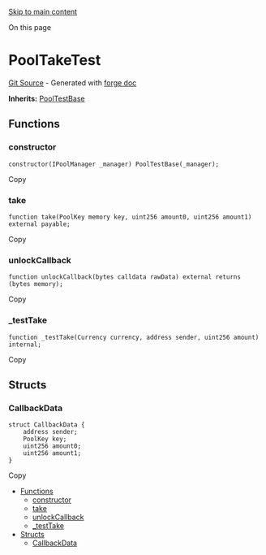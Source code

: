 [Skip to main content](https://docs.uniswap.org/contracts/v4/reference/core/test/PoolTakeTest#)

On this page

# PoolTakeTest

[Git Source](https://github.com/uniswap/v4-core/blob/b619b6718e31aa5b4fa0286520c455ceb950276d/src/test/PoolTakeTest.sol) \- Generated with [forge doc](https://book.getfoundry.sh/reference/forge/forge-doc)

**Inherits:** [PoolTestBase](https://docs.uniswap.org/contracts/v4/reference/core/test/PoolTestBase)

## Functions [​](https://docs.uniswap.org/contracts/v4/reference/core/test/PoolTakeTest\#functions "Direct link to heading")

### constructor [​](https://docs.uniswap.org/contracts/v4/reference/core/test/PoolTakeTest\#constructor "Direct link to heading")

```codeBlockLines_mRuA
constructor(IPoolManager _manager) PoolTestBase(_manager);

```

Copy

### take [​](https://docs.uniswap.org/contracts/v4/reference/core/test/PoolTakeTest\#take "Direct link to heading")

```codeBlockLines_mRuA
function take(PoolKey memory key, uint256 amount0, uint256 amount1) external payable;

```

Copy

### unlockCallback [​](https://docs.uniswap.org/contracts/v4/reference/core/test/PoolTakeTest\#unlockcallback "Direct link to heading")

```codeBlockLines_mRuA
function unlockCallback(bytes calldata rawData) external returns (bytes memory);

```

Copy

### \_testTake [​](https://docs.uniswap.org/contracts/v4/reference/core/test/PoolTakeTest\#_testtake "Direct link to heading")

```codeBlockLines_mRuA
function _testTake(Currency currency, address sender, uint256 amount) internal;

```

Copy

## Structs [​](https://docs.uniswap.org/contracts/v4/reference/core/test/PoolTakeTest\#structs "Direct link to heading")

### CallbackData [​](https://docs.uniswap.org/contracts/v4/reference/core/test/PoolTakeTest\#callbackdata "Direct link to heading")

```codeBlockLines_mRuA
struct CallbackData {
    address sender;
    PoolKey key;
    uint256 amount0;
    uint256 amount1;
}

```

Copy

- [Functions](https://docs.uniswap.org/contracts/v4/reference/core/test/PoolTakeTest#functions)
  - [constructor](https://docs.uniswap.org/contracts/v4/reference/core/test/PoolTakeTest#constructor)
  - [take](https://docs.uniswap.org/contracts/v4/reference/core/test/PoolTakeTest#take)
  - [unlockCallback](https://docs.uniswap.org/contracts/v4/reference/core/test/PoolTakeTest#unlockcallback)
  - [\_testTake](https://docs.uniswap.org/contracts/v4/reference/core/test/PoolTakeTest#_testtake)
- [Structs](https://docs.uniswap.org/contracts/v4/reference/core/test/PoolTakeTest#structs)
  - [CallbackData](https://docs.uniswap.org/contracts/v4/reference/core/test/PoolTakeTest#callbackdata)
